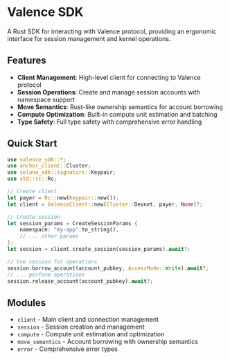 # Valence SDK

A Rust SDK for interacting with Valence protocol, providing an ergonomic interface for session management and kernel operations.

## Features

- **Client Management**: High-level client for connecting to Valence protocol
- **Session Operations**: Create and manage session accounts with namespace support
- **Move Semantics**: Rust-like ownership semantics for account borrowing
- **Compute Optimization**: Built-in compute unit estimation and batching
- **Type Safety**: Full type safety with comprehensive error handling

## Quick Start

```rust
use valence_sdk::*;
use anchor_client::Cluster;
use solana_sdk::signature::Keypair;
use std::rc::Rc;

// Create client
let payer = Rc::new(Keypair::new());
let client = ValenceClient::new(Cluster::Devnet, payer, None)?;

// Create session
let session_params = CreateSessionParams {
    namespace: "my-app".to_string(),
    // ... other params
};
let session = client.create_session(session_params).await?;

// Use session for operations
session.borrow_account(account_pubkey, AccessMode::Write).await?;
// ... perform operations
session.release_account(account_pubkey).await?;
```

## Modules

- `client` - Main client and connection management
- `session` - Session creation and management
- `compute` - Compute unit estimation and optimization
- `move_semantics` - Account borrowing with ownership semantics
- `error` - Comprehensive error types
